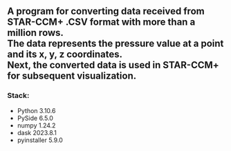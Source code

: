 ## A program for converting data received from STAR-CCM+ .CSV format with more than a million rows.<br/>The data represents the pressure value at a point and its x, y, z coordinates.<br/>Next, the converted data is used in STAR-CCM+ for subsequent visualization.

### **Stack:**
- Python 3.10.6
- PySide 6.5.0
- numpy 1.24.2
- dask 2023.8.1
- pyinstaller 5.9.0

